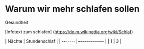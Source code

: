 # Warum wir mehr schlafen sollen
Gesundheit

[Infotext zum schlafen] (https://de.m.wikipedia.org/wiki/Schlaf)

| Nächte | Stundenschlaf |
| -------| –------------ |
| 1      | 3             |

